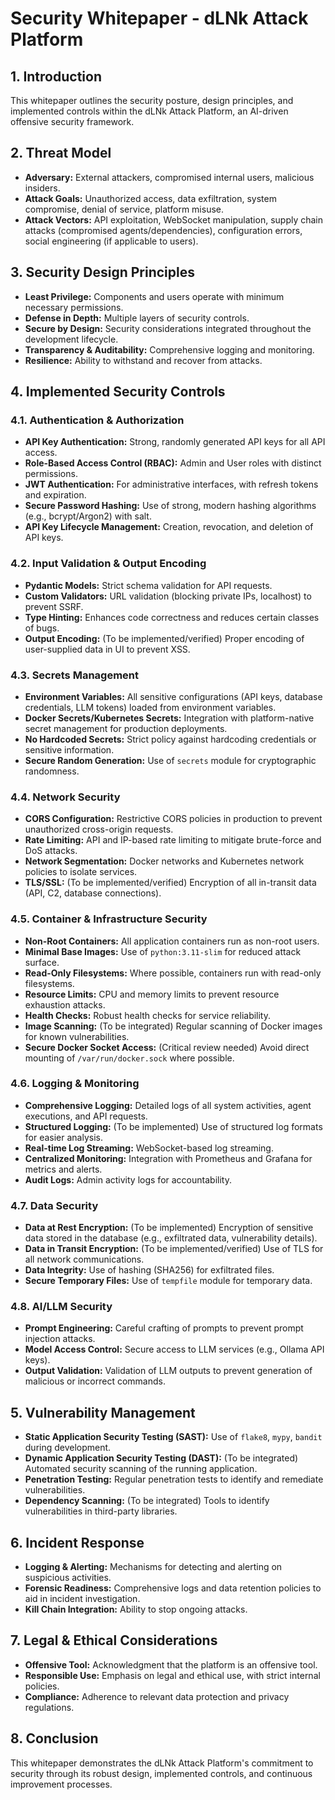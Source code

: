 # Security Whitepaper - dLNk Attack Platform

## 1. Introduction
This whitepaper outlines the security posture, design principles, and implemented controls within the dLNk Attack Platform, an AI-driven offensive security framework.

## 2. Threat Model
*   **Adversary:** External attackers, compromised internal users, malicious insiders.
*   **Attack Goals:** Unauthorized access, data exfiltration, system compromise, denial of service, platform misuse.
*   **Attack Vectors:** API exploitation, WebSocket manipulation, supply chain attacks (compromised agents/dependencies), configuration errors, social engineering (if applicable to users).

## 3. Security Design Principles
*   **Least Privilege:** Components and users operate with minimum necessary permissions.
*   **Defense in Depth:** Multiple layers of security controls.
*   **Secure by Design:** Security considerations integrated throughout the development lifecycle.
*   **Transparency & Auditability:** Comprehensive logging and monitoring.
*   **Resilience:** Ability to withstand and recover from attacks.

## 4. Implemented Security Controls

### 4.1. Authentication & Authorization
*   **API Key Authentication:** Strong, randomly generated API keys for all API access.
*   **Role-Based Access Control (RBAC):** Admin and User roles with distinct permissions.
*   **JWT Authentication:** For administrative interfaces, with refresh tokens and expiration.
*   **Secure Password Hashing:** Use of strong, modern hashing algorithms (e.g., bcrypt/Argon2) with salt.
*   **API Key Lifecycle Management:** Creation, revocation, and deletion of API keys.

### 4.2. Input Validation & Output Encoding
*   **Pydantic Models:** Strict schema validation for API requests.
*   **Custom Validators:** URL validation (blocking private IPs, localhost) to prevent SSRF.
*   **Type Hinting:** Enhances code correctness and reduces certain classes of bugs.
*   **Output Encoding:** (To be implemented/verified) Proper encoding of user-supplied data in UI to prevent XSS.

### 4.3. Secrets Management
*   **Environment Variables:** All sensitive configurations (API keys, database credentials, LLM tokens) loaded from environment variables.
*   **Docker Secrets/Kubernetes Secrets:** Integration with platform-native secret management for production deployments.
*   **No Hardcoded Secrets:** Strict policy against hardcoding credentials or sensitive information.
*   **Secure Random Generation:** Use of `secrets` module for cryptographic randomness.

### 4.4. Network Security
*   **CORS Configuration:** Restrictive CORS policies in production to prevent unauthorized cross-origin requests.
*   **Rate Limiting:** API and IP-based rate limiting to mitigate brute-force and DoS attacks.
*   **Network Segmentation:** Docker networks and Kubernetes network policies to isolate services.
*   **TLS/SSL:** (To be implemented/verified) Encryption of all in-transit data (API, C2, database connections).

### 4.5. Container & Infrastructure Security
*   **Non-Root Containers:** All application containers run as non-root users.
*   **Minimal Base Images:** Use of `python:3.11-slim` for reduced attack surface.
*   **Read-Only Filesystems:** Where possible, containers run with read-only filesystems.
*   **Resource Limits:** CPU and memory limits to prevent resource exhaustion attacks.
*   **Health Checks:** Robust health checks for service reliability.
*   **Image Scanning:** (To be integrated) Regular scanning of Docker images for known vulnerabilities.
*   **Secure Docker Socket Access:** (Critical review needed) Avoid direct mounting of `/var/run/docker.sock` where possible.

### 4.6. Logging & Monitoring
*   **Comprehensive Logging:** Detailed logs of all system activities, agent executions, and API requests.
*   **Structured Logging:** (To be implemented) Use of structured log formats for easier analysis.
*   **Real-time Log Streaming:** WebSocket-based log streaming.
*   **Centralized Monitoring:** Integration with Prometheus and Grafana for metrics and alerts.
*   **Audit Logs:** Admin activity logs for accountability.

### 4.7. Data Security
*   **Data at Rest Encryption:** (To be implemented) Encryption of sensitive data stored in the database (e.g., exfiltrated data, vulnerability details).
*   **Data in Transit Encryption:** (To be implemented/verified) Use of TLS for all network communications.
*   **Data Integrity:** Use of hashing (SHA256) for exfiltrated files.
*   **Secure Temporary Files:** Use of `tempfile` module for temporary data.

### 4.8. AI/LLM Security
*   **Prompt Engineering:** Careful crafting of prompts to prevent prompt injection attacks.
*   **Model Access Control:** Secure access to LLM services (e.g., Ollama API keys).
*   **Output Validation:** Validation of LLM outputs to prevent generation of malicious or incorrect commands.

## 5. Vulnerability Management
*   **Static Application Security Testing (SAST):** Use of `flake8`, `mypy`, `bandit` during development.
*   **Dynamic Application Security Testing (DAST):** (To be integrated) Automated security scanning of the running application.
*   **Penetration Testing:** Regular penetration tests to identify and remediate vulnerabilities.
*   **Dependency Scanning:** (To be integrated) Tools to identify vulnerabilities in third-party libraries.

## 6. Incident Response
*   **Logging & Alerting:** Mechanisms for detecting and alerting on suspicious activities.
*   **Forensic Readiness:** Comprehensive logs and data retention policies to aid in incident investigation.
*   **Kill Chain Integration:** Ability to stop ongoing attacks.

## 7. Legal & Ethical Considerations
*   **Offensive Tool:** Acknowledgment that the platform is an offensive tool.
*   **Responsible Use:** Emphasis on legal and ethical use, with strict internal policies.
*   **Compliance:** Adherence to relevant data protection and privacy regulations.

## 8. Conclusion
This whitepaper demonstrates the dLNk Attack Platform's commitment to security through its robust design, implemented controls, and continuous improvement processes.
